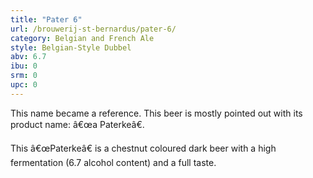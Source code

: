 ```yaml
---
title: "Pater 6"
url: /brouwerij-st-bernardus/pater-6/
category: Belgian and French Ale
style: Belgian-Style Dubbel
abv: 6.7
ibu: 0
srm: 0
upc: 0
---
```

This name became a reference. This beer is mostly pointed out with its product name: â€œa Paterkeâ€. 

This â€œPaterkeâ€ is a chestnut coloured dark beer with a high fermentation (6.7 alcohol content) and a full taste.
